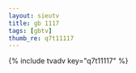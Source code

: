 ```yaml
--- 
layout: sieutv
title: gb 1117
tags: [gbtv]
thumb_re: q7t11117
---
```

{% include tvadv key="q7t11117" %} 
